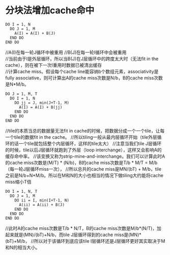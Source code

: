 #  #  


# 分块法增加cache命中 #  

    DO I = 1, N
      DO J = 1, M
        A(I) = A(I) + B(J)  
      END DO
    END DO  


//A(I)在每一轮J循环中被重用
//B(J)在每一轮I循环中会被重用  
//当前由于I是外层循环，所以当B(J)在J层循环中的跨度太大时（无法fit in the cache），则在被下一次I重用时数据已被清出缓存  
//计算cache miss。假设每个cache line能容纳b个数组元素，associativity是fully associative，则可计算出A的cache miss次数是N/b，B的cache miss次数是N*M/b。  


    DO J = 1, M, T
      DO I = 1, N
        DO jj = J, min(J+T-1, M)
          A(I) = A(I) + B(jj)
        END DO
      END DO
    END DO

//tile的本质当总的数据量无法fit in cache的时候，把数据分成一个一个tile，让每一个tile的数据fit in the cache。
//所以tiling一般从最内层循环开始（tile外层循环的话一个tile就包括整个内层循环，这样的tile太大）
//注意当我们tile J层循环的时候，tile以后J层循环就跑到了外层（loop interchange），这样又会影响A的缓存命中率。
//该变换又称为strip-mine-and-interchange。我们可以计算此时A的cache miss次数是(M/T) * (N/b)，B的cache miss次数是T/b * M/T = M/b（每一轮J层循环miss一次），
//所以总共的cache miss是MN/(bT) + M/b，tile之前是N/b+N*M/b。所以在M和N的大小也相当的情况下做tiling大约能将cache miss缩小T倍

    DO I = 1, N, T
      DO J = 1, M
        DO ii = I, min(I+T-1, N)
          A(ii) = A(ii) + B(J)
        END DO
      END DO
    END DO
//此时A的cache miss次数是T/b * N/T，B的cache miss次数是M/b*(N/T)，加起来就是(MN)/(bT)+N/b，而tile J层循环得到的cache miss是(MN)* (bT)+M/b，
//所以对于该循环到底应该tile I层循环还是J层循环更好其实取决于M和N的相当大小。
